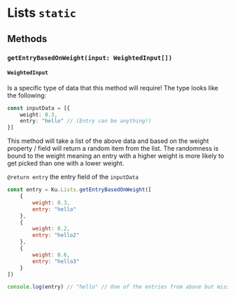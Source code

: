 # Lists `static`

## Methods

### `getEntryBasedOnWeight(input: WeightedInput[])`

#### `WeightedInput`

Is a specific type of data that this method will require! The type looks like the following:

```typescript
const inputData = [{
    weight: 0.3,
    entry: "hello" // (Entry can be anything!)
}]
```

This method will take a list of the above data and based on the weight property / field will return a random item from the list. The randomness is bound to the weight meaning an entry with a higher weight is more likely to get picked than one with a lower weight.

`@return entry` the entry field of the `inputData`

```javascript
const entry = Ku.Lists.getEntryBasedOnWeight([
    {
        weight: 0.3,
        entry: "hello"
    },
    {
        weight: 0.2,
        entry: "hello2"
    },
    {
        weight: 0.6,
        entry: "hello3" 
    }
])

console.log(entry) // "hello" // One of the entries from above but missing the weight
```
